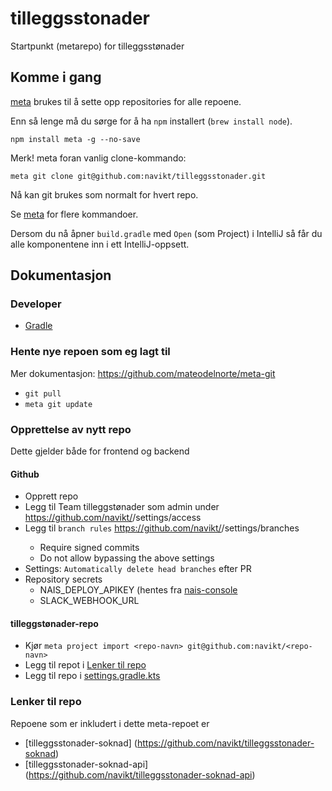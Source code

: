# tilleggsstonader

Startpunkt (metarepo) for tilleggsstønader

## Komme i gang

[meta](https://github.com/mateodelnorte/meta) brukes til å sette opp
repositories for alle repoene.

Enn så lenge må du sørge for å ha `npm` installert (`brew install node`).

```
npm install meta -g --no-save
```

Merk! meta foran vanlig clone-kommando:

```
meta git clone git@github.com:navikt/tilleggsstonader.git
```

Nå kan git brukes som normalt for hvert repo.

Se [meta](https://github.com/mateodelnorte/meta) for flere kommandoer.

Dersom du nå åpner `build.gradle` med `Open` (som Project) i IntelliJ så får du alle komponentene inn i ett
IntelliJ-oppsett.

## Dokumentasjon
### Developer
* [Gradle](./doc/dev/gradle.md)

### Hente nye repoen som eg lagt til
Mer dokumentasjon: https://github.com/mateodelnorte/meta-git
* `git pull`
* `meta git update`

### Opprettelse av nytt repo

Dette gjelder både for frontend og backend

#### Github
* Opprett repo
* Legg til Team tilleggstønader som admin under https://github.com/navikt/<repo-navn>/settings/access
* Legg til `branch rules` https://github.com/navikt/<repo-navn>/settings/branches
  * Require signed commits
  * Do not allow bypassing the above settings
* Settings: `Automatically delete head branches` efter PR
* Repository secrets
  * NAIS_DEPLOY_APIKEY (hentes fra [nais-console](https://console.nav.cloud.nais.io/team/tilleggsstonader/settings)
  * SLACK_WEBHOOK_URL

#### tilleggstønader-repo
* Kjør `meta project import <repo-navn> git@github.com:navikt/<repo-navn>`
* Legg til repot i [Lenker til repo](#lenker-til-repo) 
* Legg til repo i [settings.gradle.kts](./settings.gradle.kts)

### Lenker til repo
Repoene som er inkludert i dette meta-repoet er

- [tilleggsstonader-soknad] (https://github.com/navikt/tilleggsstonader-soknad)
- [tilleggsstonader-soknad-api] (https://github.com/navikt/tilleggsstonader-soknad-api)
